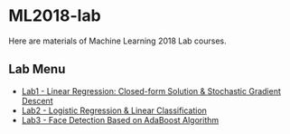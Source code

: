 # ML2018-lab

Here are materials of Machine Learning 2018 Lab courses.

## Lab Menu

- [Lab1 - Linear Regression: Closed-form Solution & Stochastic Gradient 
Descent](lab-1/)
- [Lab2 - Logistic Regression & Linear Classification](lab-2/)
- [Lab3 - Face Detection Based on AdaBoost Algorithm](lab-3/)

